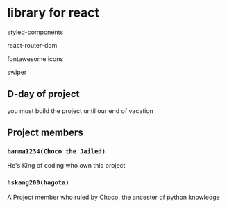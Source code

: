 # library for react
styled-components

react-router-dom

fontawesome icons

swiper


## D-day of project

you must build the project until our end of vacation


## Project members

### `banma1234(Choco the Jailed)`

He's King of coding who own this project

### `hskang200(hagota)`

A Project member who ruled by Choco, the ancester of python knowledge
